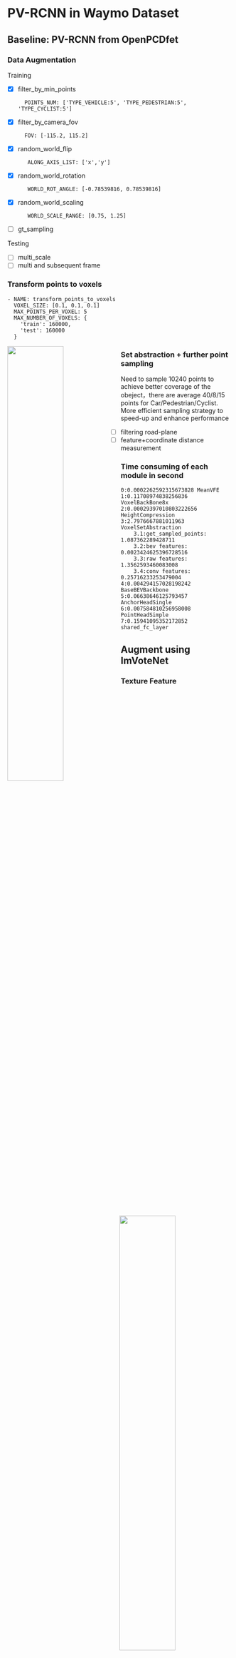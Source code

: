 # PV-RCNN in Waymo Dataset

## Baseline: PV-RCNN from OpenPCDfet
### Data Augmentation
Training 
- [x] filter_by_min_points

        POINTS_NUM: ['TYPE_VEHICLE:5', 'TYPE_PEDESTRIAN:5', 'TYPE_CYCLIST:5']
- [x] filter_by_camera_fov

        FOV: [-115.2, 115.2] 
- [x] random_world_flip
        
         ALONG_AXIS_LIST: ['x','y']
- [x] random_world_rotation

         WORLD_ROT_ANGLE: [-0.78539816, 0.78539816]
- [x] random_world_scaling

         WORLD_SCALE_RANGE: [0.75, 1.25] 

- [ ] gt_sampling

Testing 
- [ ] multi_scale
- [ ] multi and subsequent frame
### Transform points to voxels
    - NAME: transform_points_to_voxels
      VOXEL_SIZE: [0.1, 0.1, 0.1]
      MAX_POINTS_PER_VOXEL: 5
      MAX_NUMBER_OF_VOXELS: {
        'train': 160000,
        'test': 160000
      }
<img src="docs/sparse2voxel_source.png" align="left" width="50%" name="sparse2voxel source">
<img src="docs/sparse2voxel_after.png" align="right" width="50%" name="sparse2voxel after">

### Set abstraction + further point sampling
Need to sample 10240 points to achieve better coverage of the obeject，there are average 40/8/15 points for Car/Pedestrian/Cyclist.
More efficient sampling strategy to speed-up and enhance performance
- [ ] filtering road-plane
- [ ] feature+coordinate distance measurement 
<img src="docs/set_abstraction2056.png" align="left" width="80%" name="sampling 2056 points">
<img src="docs/set_abstraction10240.png" align="right" width="80%" name="sampling 10240 points">

### Time consuming of each module in second

    0:0.0002262592315673828 MeanVFE 
    1:0.11708974838256836 VoxelBackBone8x
    2:0.00029397010803222656 HeightCompression
    3:2.7976667881011963 VoxelSetAbstraction
        3.1:get_sampled_points: 1.087362289428711
        3.2:bev features: 0.0023424625396728516
        3.3:raw features: 1.3562593460083008
        3.4:conv features: 0.25716233253479004
    4:0.004294157028198242 BaseBEVBackbone
    5:0.06638646125793457 AnchorHeadSingle
    6:0.007584810256958008 PointHeadSimple
    7:0.15941095352172852 shared_fc_layer
    
## Augment using ImVoteNet
### Texture Feature
<img src="docs/texture_feature.png" align="center" width="80%">

### Semantic Feature
<img src="docs/semantic_feature.png" align="center" width="80%">

### Geometric Feature
<img src="docs/geometric_feature.png" align="center" width="80%">

## Augment using Polar+Cartesian CNN
Adding
 
## Results

### Visualize
Adding

### Performance
Adding

## Hard case
### Limited points Due to obstruction or long distance
<img src="docs/object_less_5point.png" align="left" width="80%" name="object less than 5 point/LEVEL2">
<img src="docs/object2_less_5point.png" align="right" width="80%" name="object less than 5 point/LEVEL2">
<img src="docs/object_less_20point.png.png" align="left" width="80%" name="object less than 20 point">
<img src="docs/object2_less_20point.png" align="right" width="80%" name="object less than 20 point">


